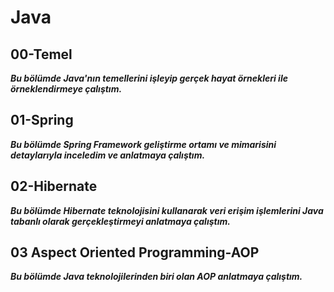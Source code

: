 # Java

## 00-Temel
***Bu bölümde Java'nın temellerini işleyip gerçek hayat örnekleri ile örneklendirmeye çalıştım.***

## 01-Spring
***Bu bölümde Spring Framework geliştirme ortamı ve mimarisini detaylarıyla inceledim ve anlatmaya çalıştım.***

## 02-Hibernate
***Bu bölümde Hibernate teknolojisini kullanarak veri erişim işlemlerini Java tabanlı olarak gerçekleştirmeyi anlatmaya çalıştım.***

## 03 Aspect Oriented Programming-AOP
***Bu bölümde Java teknolojilerinden biri olan AOP anlatmaya çalıştım.***

